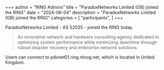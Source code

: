 +++
author = "RING Admins"
title = "ParadoxNetworks Limited (GB) joined the RING"
date = "2024-06-04"
description = "ParadoxNetworks Limited (GB) joined the RING"
categories = [
    "participants",
]
+++

ParadoxNetworks Limited - AS 52025 - joined the RING today.

> An innovative network and hardware consulting agency dedicated to optimizing system performance while minimizing downtime through robust disaster recovery and enterprise network solutions.

Users can connect to pdxnet01.ring.nlnog.net, which is located in United Kingdom.

